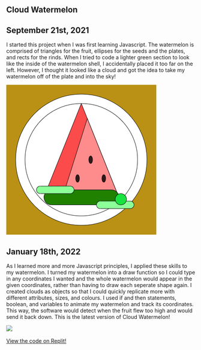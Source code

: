 ## Cloud Watermelon

## September 21st, 2021

<p>I started this project when I was first learning Javascript. The watermelon is comprised of triangles for the fruit, ellipses for the seeds and the plates, and rects for the rinds. When I tried to code a lighter green section to look like the inside of the watermelon shell, I accidentally placed it too far on the left. However, I thought it looked like a cloud and got the idea to take my watermelon off of the plate and into the sky!</p>

<img src="https://github.com/KatMrz/katmrz.github.io/blob/master/images/1stCW.png?raw=true"/>

## January 18th, 2022

<p>As I learned more and more Javascript principles, I applied these skills to my watermelon. I turned my watermelon into a draw function so I could type in any coordinates I wanted and the whole watermelon would appear in the given coordinates, rather than having to draw each seperate shape again. I created clouds as objects so that I could quickly replicate more with different attributes, sizes, and colours. I used if and then statements, boolean, and variables to animate my watermelon and track its coordinates. This way, the software would detect when the fruit flew too high and would send it back down. This is the latest version of Cloud Watermelon!</p>
  
<img src="https://github.com/KatMrz/katmrz.github.io/blob/master/images/Hnet-image%20(1).gif?raw=true"/>

<a href="https://replit.com/@KatrinaM/Cloud-Watermelon?v=1#script.js">View the code on Replit!</a>
